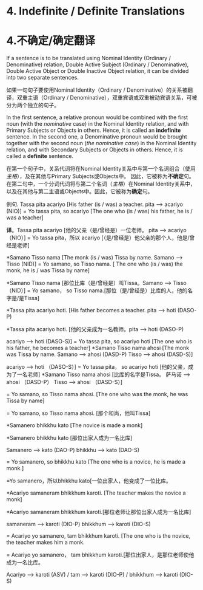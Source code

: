 # **4. Indefinite / Definite** Translations 
# **4.不确定/确定**翻译
If a sentence is to be translated using Nominal Identity (Ordinary / 
Denominative) relation, Double Active Subject (Ordinary / Denominative), Double 
Active Object or Double Inactive Object relation, it can be divided into two separate 
sentences.

如果一句句子要使用Nominal Identity（Ordinary / Denominative）的关系被翻译，双重主语（Ordinary / Denominative），双重宾语或双重被动宾语关系，可被分为两个独立的句子。

 In the first sentence, a relative pronoun would be combined with the first noun 
(with the *nominative* case) in the Nominal Identity relation, and with Primary Subjects 
or Objects in others. Hence, it is called an **indefinite** sentence. In the second one, a 
Denominative pronoun would be brought together with the second noun (*the 
*nominative* case*) in the Nominal Identity relation, and with Secondary Subjects or 
Objects in others. Hence, it is called a **definite** sentence. 

在第一个句子中，关系代词将在Nominal Identity关系中与第一个名词组合（使用*主格*），及在其他与Primary Subjects或Objects中。 因此，它被称为**不确定**句。 在第二句中，一个分词代词将与第二个名词（*主格*）在Nominal Identity关系中，以及在其他与第二主语或Objects中。因此，它被称为**确定**句。

 例句. Tassa pita acariyo [His father (is / was) a teacher. pita --> acariyo (NIO)] 
= Yo tassa pita, so acariyo [The one who (is / was) his father, he is / was a teacher] 

**译**。Tassa pita acariyo [他的父亲（是/曾经是）一位老师。 pita --> acariyo （NIO）] = Yo tassa pita，所以 acariyo [（是/曾经是）他父亲的那个人，他是/曾经是老师]

*Samano Tisso nama [The monk (is / was) Tissa by name. Samano --> Tisso (NID)] = Yo samano, so Tisso nama. [ The one who (is / was) the monk, he is / was Tissa by name] 

*Samano Tisso nama [那位比库（是/曾经是）叫Tissa。Samano --> Tisso （NID）] = Yo samano， so Tisso nama.[那位（是/曾经是）比库的人，他的名字是/是Tissa]

*Tassa pita acariyo hoti. [His father becomes a teacher. pita --> hoti (DASO-P) 

*Tassa pita acariyo hoti. [他的父亲成为一名教师。pita --> hoti (DASO-P) 

 acariyo --> hoti (DASO-S)] 
= Yo tassa pita, so acariyo hoti [The one who is his father, he becomes a teacher] 
*Samano Tisso nama ahosi [The monk was Tissa by name. 
Samano --> ahosi (DASD-P) Tisso --> ahosi (DASD-S)] 

 acariyo --> hoti （DASO-S）] = Yo tassa pita， so acariyo hoti [他的父亲，成为了一名老师] *Samano Tisso nama ahosi [比库的名字是Tissa。 萨马诺 --> ahosi （DASD-P） Tisso --> ahosi （DASD-S）] 
 
 
 
= Yo samano, so Tisso nama ahosi. [The one who was the monk, he was Tissa by 
name]

= Yo samano, so Tisso nama ahosi. [那个和尚，他叫Tissa]

 *Samanero bhikkhu kato [The novice is made a monk] 

 *Samanero bhikkhu kato [那位出家人成为一名比库]
 
 Samanero --> kato (DAO-P) 
 bhikkhu --> kato (DAO-S) 
 
 = Yo samanero, so bhikkhu kato [The one who is a novice, he is made a monk.] 

=Yo samanero，所以bhikkhu kato[一位出家人，他变成了一位比库。

*Acariyo samaneram bhikkhum karoti. [The teacher makes the novice a monk] 

*Acariyo samaneram bhikkhum karoti.[那位老师让那位出家人成为一名比库]

 samaneram --> karoti (DIO-P) bhikkhum --> karoti (DIO-S) 
 
 = Acariyo yo samanero, tam bhikkhum karoti. [The one who is the novice, the teacher 
makes him a monk. 

= Acariyo yo samanero， tam bhikkhum karoti.[那位出家人，是那位老师使他成为一名比库。

Acariyo --> karoti (ASV) / tam --> karoti (DIO-P) / bhikkhum --> karoti (DIO-S)